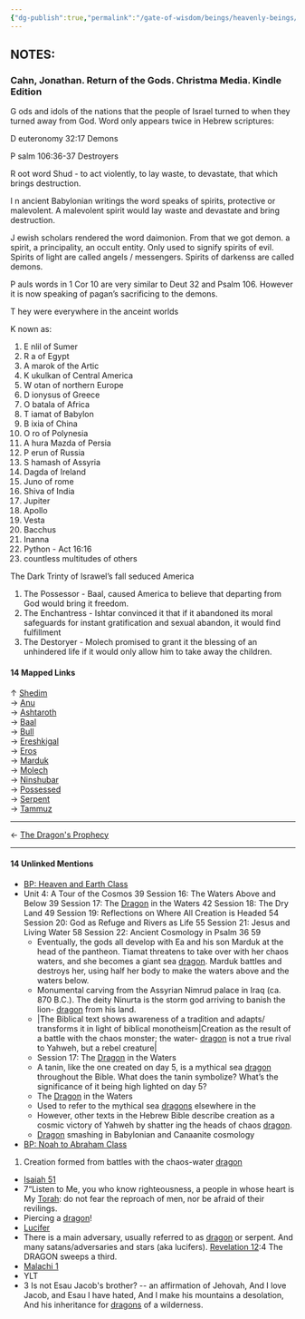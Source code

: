 ```yaml
---
{"dg-publish":true,"permalink":"/gate-of-wisdom/beings/heavenly-beings/shedim/","tags":["thebrain","GateWisdom","nothome","S","HeavenlyBeing"]}
---
```



## NOTES:

### Cahn, Jonathan. Return of the Gods. Christma Media. Kindle Edition

  

G ods and idols of the nations that the people of Israel turned to when they turned away from God. Word only appears twice in Hebrew scriptures:

  

D euteronomy 32:17 Demons

P salm 106:36-37 Destroyers

  

R oot word Shud - to act violently, to lay waste, to devastate, that which brings destruction.

  

I n ancient Babylonian writings the word speaks of spirits, protective or malevolent. A malevolent spirit would lay waste and devastate and bring destruction.

  

J ewish scholars rendered the word daimonion. From that we got demon. a spirit, a principality, an occult entity. Only used to signify spirits of evil. Spirits of light are called angels / messengers. Spirits of darkenss are called demons.

  

P auls words in 1 Cor 10 are very similar to Deut 32 and Psalm 106. However it is now speaking of pagan’s sacrificing to the demons.

  

T hey were everywhere in the anceint worlds

  

K nown as:

1. E nlil of Sumer
2. R a of Egypt
3. A marok of the Artic
4. K ukulkan of Central America
5. W otan of northern Europe
6. D ionysus of Greece
7. O batala of Africa
8. T iamat of Babylon
9. B ixia of China
10. O ro of Polynesia
11. A hura Mazda of Persia
12. P erun of Russia
13. S hamash of Assyria
14. Dagda of Ireland
15. Juno of rome
16. Shiva of India
17. Jupiter
18. Apollo
19. Vesta
20. Bacchus
21. Inanna
22. Python - Act 16:16
23. countless multitudes of others

  

  

The Dark Trinty of Israwel’s fall seduced America

1. The Possessor - Baal, caused America to believe that departing from God would bring it freedom.
2. The Enchantress - Ishtar convinced it that if it abandoned its moral safeguards for instant gratification and sexual abandon, it would find fulfillment
3. The Destoryer - Molech promised to grant it the blessing of an unhindered life if it would only allow him to take away the children.

#### 14 Mapped Links

↑ [Shedim](https://app.thebrain.com/brain/9d9e6e01-35d1-431b-8520-6e7ad360f8ce/brain/9d9e6e01-35d1-431b-8520-6e7ad360f8ce/276bea70-4ffa-4152-b797-9f281b0a6453)  
→ [Anu](https://app.thebrain.com/brain/9d9e6e01-35d1-431b-8520-6e7ad360f8ce/brain/9d9e6e01-35d1-431b-8520-6e7ad360f8ce/f48958db-e698-426f-9eed-353d2ad63c34)  
→ [Ashtaroth](https://app.thebrain.com/brain/9d9e6e01-35d1-431b-8520-6e7ad360f8ce/brain/9d9e6e01-35d1-431b-8520-6e7ad360f8ce/c8754edb-f2a1-4718-8153-7a37415df619)  
→ [Baal](https://app.thebrain.com/brain/9d9e6e01-35d1-431b-8520-6e7ad360f8ce/brain/9d9e6e01-35d1-431b-8520-6e7ad360f8ce/52ae99ef-4f00-4df2-b991-28527bcb95d5)  
→ [Bull](https://app.thebrain.com/brain/9d9e6e01-35d1-431b-8520-6e7ad360f8ce/brain/9d9e6e01-35d1-431b-8520-6e7ad360f8ce/3a5dcb79-03cd-4965-9854-0f6e3cc2a32e)  
→ [Ereshkigal](https://app.thebrain.com/brain/9d9e6e01-35d1-431b-8520-6e7ad360f8ce/brain/9d9e6e01-35d1-431b-8520-6e7ad360f8ce/776c4bd4-9033-40f9-a82c-6850485b4cd7)  
→ [Eros](https://app.thebrain.com/brain/9d9e6e01-35d1-431b-8520-6e7ad360f8ce/brain/9d9e6e01-35d1-431b-8520-6e7ad360f8ce/e16a6079-2314-4bdb-b326-97205ab01c9a)  
→ [Marduk](https://app.thebrain.com/brain/9d9e6e01-35d1-431b-8520-6e7ad360f8ce/brain/9d9e6e01-35d1-431b-8520-6e7ad360f8ce/9d0a4c87-bdee-44f0-bd73-60484b31b175)  
→ [Molech](https://app.thebrain.com/brain/9d9e6e01-35d1-431b-8520-6e7ad360f8ce/brain/9d9e6e01-35d1-431b-8520-6e7ad360f8ce/f98c172d-3db3-44a6-9bce-5fc0ac69bae9)  
→ [Ninshubar](https://app.thebrain.com/brain/9d9e6e01-35d1-431b-8520-6e7ad360f8ce/brain/9d9e6e01-35d1-431b-8520-6e7ad360f8ce/6c8e2fd4-3178-4194-8dc7-b50d885694a8)  
→ [Possessed](https://app.thebrain.com/brain/9d9e6e01-35d1-431b-8520-6e7ad360f8ce/brain/9d9e6e01-35d1-431b-8520-6e7ad360f8ce/af44e902-732d-4cd6-8f9d-04e7b6a86a55)  
→ [Serpent](https://app.thebrain.com/brain/9d9e6e01-35d1-431b-8520-6e7ad360f8ce/brain/9d9e6e01-35d1-431b-8520-6e7ad360f8ce/d71c065c-4947-4f43-85d6-261a0dbe9599)  
→ [Tammuz](https://app.thebrain.com/brain/9d9e6e01-35d1-431b-8520-6e7ad360f8ce/brain/9d9e6e01-35d1-431b-8520-6e7ad360f8ce/4c186587-f690-4bf7-a873-6666f285f000)

---

← [The Dragon's Prophecy](https://app.thebrain.com/brain/9d9e6e01-35d1-431b-8520-6e7ad360f8ce/brain/9d9e6e01-35d1-431b-8520-6e7ad360f8ce/2c825395-15fd-4fca-98d4-ed09ee841b05)

---

#### 14 Unlinked Mentions

- [BP: Heaven and Earth Class](https://app.thebrain.com/brain/9d9e6e01-35d1-431b-8520-6e7ad360f8ce/brain/9d9e6e01-35d1-431b-8520-6e7ad360f8ce/8c58f03b-e5f7-410e-902f-3d64c3e9b97c)
- Unit 4: A Tour of the Cosmos 39 Session 16: The Waters Above and Below 39 Session 17: The [Dragon](https://app.thebrain.com/brain/9d9e6e01-35d1-431b-8520-6e7ad360f8ce/276bea70-4ffa-4152-b797-9f281b0a6453/8c58f03b-e5f7-410e-902f-3d64c3e9b97c/19/90/6/638819000205848416) in the Waters 42 Session 18: The Dry Land 49 Session 19: Reflections on Where All Creation is Headed 54 Session 20: God as Refuge and Rivers as Life 55 Session 21: Jesus and Living Water 58 Session 22: Ancient Cosmology in Psalm 36 59
	- Eventually, the gods all develop with Ea and his son Marduk at the head of the pantheon. Tiamat threatens to take over with her chaos waters, and she becomes a giant sea [dragon](https://app.thebrain.com/brain/9d9e6e01-35d1-431b-8520-6e7ad360f8ce/276bea70-4ffa-4152-b797-9f281b0a6453/8c58f03b-e5f7-410e-902f-3d64c3e9b97c/621/171/6/638819000205848416). Marduk battles and destroys her, using half her body to make the waters above and the waters below.
	- Monumental carving from the Assyrian Nimrud palace in Iraq (ca. 870 B.C.). The deity Ninurta is the storm god arriving to banish the lion- [dragon](https://app.thebrain.com/brain/9d9e6e01-35d1-431b-8520-6e7ad360f8ce/276bea70-4ffa-4152-b797-9f281b0a6453/8c58f03b-e5f7-410e-902f-3d64c3e9b97c/647/141/6/638819000205848416) from his land.
	- |The Biblical text shows awareness of a tradition and adapts/ transforms it in light of biblical monotheism|Creation as the result of a battle with the chaos monster; the water- [dragon](https://app.thebrain.com/brain/9d9e6e01-35d1-431b-8520-6e7ad360f8ce/276bea70-4ffa-4152-b797-9f281b0a6453/8c58f03b-e5f7-410e-902f-3d64c3e9b97c/657/178/6/638819000205848416) is not a true rival to Yahweh, but a rebel creature|
	- Session 17: The [Dragon](https://app.thebrain.com/brain/9d9e6e01-35d1-431b-8520-6e7ad360f8ce/276bea70-4ffa-4152-b797-9f281b0a6453/8c58f03b-e5f7-410e-902f-3d64c3e9b97c/1546/16/6/638819000205848416) in the Waters
	- A tanin, like the one created on day 5, is a mythical sea [dragon](https://app.thebrain.com/brain/9d9e6e01-35d1-431b-8520-6e7ad360f8ce/276bea70-4ffa-4152-b797-9f281b0a6453/8c58f03b-e5f7-410e-902f-3d64c3e9b97c/1550/58/6/638819000205848416) throughout the Bible. What does the tanin symbolize? What’s the significance of it being high lighted on day 5?
	- The [Dragon](https://app.thebrain.com/brain/9d9e6e01-35d1-431b-8520-6e7ad360f8ce/276bea70-4ffa-4152-b797-9f281b0a6453/8c58f03b-e5f7-410e-902f-3d64c3e9b97c/1558/4/6/638819000205848416) in the Waters
	- Used to refer to the mythical sea [dragons](https://app.thebrain.com/brain/9d9e6e01-35d1-431b-8520-6e7ad360f8ce/276bea70-4ffa-4152-b797-9f281b0a6453/8c58f03b-e5f7-410e-902f-3d64c3e9b97c/1572/34/7/638819000205848416) elsewhere in the
	- However, other texts in the Hebrew Bible describe creation as a cosmic victory of Yahweh by shatter ing the heads of chaos [dragon](https://app.thebrain.com/brain/9d9e6e01-35d1-431b-8520-6e7ad360f8ce/276bea70-4ffa-4152-b797-9f281b0a6453/8c58f03b-e5f7-410e-902f-3d64c3e9b97c/1576/123/6/638819000205848416).
	- [Dragon](https://app.thebrain.com/brain/9d9e6e01-35d1-431b-8520-6e7ad360f8ce/276bea70-4ffa-4152-b797-9f281b0a6453/8c58f03b-e5f7-410e-902f-3d64c3e9b97c/1650/0/6/638819000205848416) smashing in Babylonian and Canaanite cosmology
- [BP: Noah to Abraham Class](https://app.thebrain.com/brain/9d9e6e01-35d1-431b-8520-6e7ad360f8ce/brain/9d9e6e01-35d1-431b-8520-6e7ad360f8ce/611e8319-24fc-4a59-9292-52df4ca400ed)
1. Creation formed from battles with the chaos-water [dragon](https://app.thebrain.com/brain/9d9e6e01-35d1-431b-8520-6e7ad360f8ce/276bea70-4ffa-4152-b797-9f281b0a6453/611e8319-24fc-4a59-9292-52df4ca400ed/675/53/6/638830372963228245)
- [Isaiah 51](https://app.thebrain.com/brain/9d9e6e01-35d1-431b-8520-6e7ad360f8ce/brain/9d9e6e01-35d1-431b-8520-6e7ad360f8ce/18b5a242-1c2a-5fff-9ba7-825c3d5e2cf7)
- 7“Listen to Me, you who know righteousness, a people in whose heart is My [Torah](https://app.thebrain.com/brain/9d9e6e01-35d1-431b-8520-6e7ad360f8ce/Torah): do not fear the reproach of men, nor be afraid of their revilings.
- Piercing a [dragon](https://app.thebrain.com/brain/9d9e6e01-35d1-431b-8520-6e7ad360f8ce/276bea70-4ffa-4152-b797-9f281b0a6453/18b5a242-1c2a-5fff-9ba7-825c3d5e2cf7/101/13/6/638915730546757693)!
- [Lucifer](https://app.thebrain.com/brain/9d9e6e01-35d1-431b-8520-6e7ad360f8ce/brain/9d9e6e01-35d1-431b-8520-6e7ad360f8ce/dcdf4234-3ebb-4971-852e-0c0929eaf232)
- There is a main adversary, usually referred to as [dragon](https://app.thebrain.com/brain/9d9e6e01-35d1-431b-8520-6e7ad360f8ce/276bea70-4ffa-4152-b797-9f281b0a6453/dcdf4234-3ebb-4971-852e-0c0929eaf232/8/55/6/638836267084559286) or serpent. And many satans/adversaries and stars (aka lucifers). [Revelation 12](https://app.thebrain.com/brain/9d9e6e01-35d1-431b-8520-6e7ad360f8ce/Revelation12):4 The DRAGON sweeps a third.
- [Malachi 1](https://app.thebrain.com/brain/9d9e6e01-35d1-431b-8520-6e7ad360f8ce/brain/9d9e6e01-35d1-431b-8520-6e7ad360f8ce/015b4cbf-f66d-5b27-acc1-a80c7e9c0b5f)
- YLT
- 3 Is not Esau Jacob's brother? -- an affirmation of Jehovah, And I love Jacob, and Esau I have hated, And I make his mountains a desolation, And his inheritance for [dragons](https://app.thebrain.com/brain/9d9e6e01-35d1-431b-8520-6e7ad360f8ce/276bea70-4ffa-4152-b797-9f281b0a6453/015b4cbf-f66d-5b27-acc1-a80c7e9c0b5f/5/165/7/638890935327296462) of a wilderness.